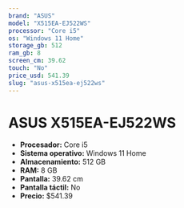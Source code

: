 ```yaml
---
brand: "ASUS"
model: "X515EA-EJ522WS"
processor: "Core i5"
os: "Windows 11 Home"
storage_gb: 512
ram_gb: 8
screen_cm: 39.62
touch: "No"
price_usd: 541.39
slug: "asus-x515ea-ej522ws"
---
```


# ASUS X515EA-EJ522WS

- **Procesador:** Core i5
- **Sistema operativo:** Windows 11 Home
- **Almacenamiento:** 512 GB
- **RAM:** 8 GB
- **Pantalla:** 39.62 cm
- **Pantalla táctil:** No
- **Precio:** $541.39
